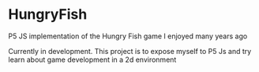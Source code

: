 # HungryFish
P5 JS implementation of the Hungry Fish game I enjoyed many years ago

Currently in development. This project is to expose myself to P5 Js and try learn about game development 
in a 2d environment
